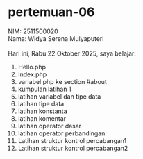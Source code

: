 # pertemuan-06

NIM: 2511500020<br>
Nama: Widya Serena Mulyaputeri<br><br>
Hari ini, Rabu 22 Oktober 2025, saya belajar:
<ol>
    <li>Hello.php</li>
    <li>index.php</li>
    <li>variabel php ke section #about</li>
    <li>kumpulan latihan 1</li>
    <li>latihan variabel dan tipe data</li>
    <li>latihan tipe data</li>
    <li>latihan konstanta</li>
    <li>latihan komentar</li>
    <li>latihan operator dasar</li>
    <li>latihan operator perbandingan</li>
    <li>Latihan struktur kontrol percabangan1</li>
    <li>Latihan struktur kontrol percabangan2</li>
</ol>